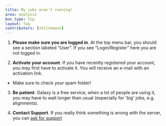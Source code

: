 ```yaml
---
title: My jobs aren't running!
area: analysis
box_type: tip
layout: faq
contributors: [shiltemann]
---
```


1. **Please make sure you are logged in**. At the top menu bar, you should see a section labeled “User”. If you see “Login/Register” here you are not logged in.

2. **Activate your account**. If you have recently registered your account, you may first have to activate it. You will receive an e-mail with an activation link.
  - Make sure to check your spam folder!

3. **Be patient**. Galaxy is a free service, when a lot of people are using it, you may have to wait longer than usual (especially for 'big' jobs, e.g. alignments).

4. **Contact Support**. If you really think something is wrong with the server, you can [ask for support]({{site.baseurl}}/faqs/galaxy/support.html)



